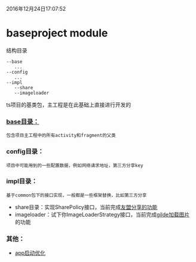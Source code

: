 2016年12月24日17:07:52
# baseproject module
结构目录
 ```
 --base
    ...
 --config
    ...
 --impl
    --share
    --imageloader
 ```
 ts项目的基类包，主工程是在此基础上直接进行开发的



### [base目录：](BASEACTIVITY.md)
    包含项目主工程中的所有activity和fragment的父类

### config目录：
    项目中可能用到的一些配置数据，例如网络请求地址，第三方分享key

### impl目录：
    基于common包下的接口实现，一般都是一些框架替换，比如第三方分享
   - share目录：实现SharePolicy接口，当前完成[友盟分享的功能](THIRDSHARE.md)
   - imageloader：试下你ImageLoaderStrategy接口，当前完成[gilde加载图片](IMAGELOADER.md)的功能

### 其他：
   - [app启动优化](APPLAUNCHEROPTIMIZE.md)

